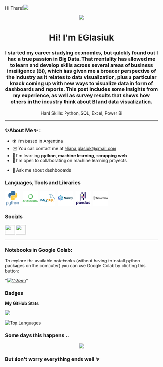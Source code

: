 Hi There!![](https://user-images.githubusercontent.com/18350557/176309783-0785949b-9127-417c-8b55-ab5a4333674e.gif)

<div id="header" align="center">
        <img src="https://media.giphy.com/media/G1ifnX4d5tYFACktp9/giphy.gif" width="200" />
    <h1 align="center"> Hi! I'm EGlasiuk</h1>
    <h3 align="center">I started my career studying economics, but quickly found out I had a true passion in Big Data. That mentality has allowed me to learn and develop skills across several areas of business intelligence (BI), which has given me a broader perspective of the industry as it relates to data visualization, plus a particular knack coming up with new ways to visualize data in form of dashboards and reports. This post includes some insights from my experience, as well as survey results that shows how others in the industry think about BI and data visualization. </h3>
    <h4 align="center"></h3>  Hard Skills: Python, SQL, Excel, Power Bi</h4>
</div>

---

### ✨About Me ✨ :

* 🌍  I'm based in Argentina
* ✉️  You can contact me at [eliana.glasiuk@gmail.com](mailto:eliana.glasiuk@gmail.com)
* 🧠  I'm learning **python, machine learning, scrapping web**
* 🤝  I'm open to collaborating on machine learning proyects
- 💬 Ask me about dashbooards

<div align="left">
    <h3> Languages, Tools and Libraries: </h3>
    <div>
        <img src="https://github.com/devicons/devicon/blob/master/icons/python/python-original-wordmark.svg" title="Python"
        width="50" height="50"/>&nbsp;
        <img src="https://github.com/devicons/devicon/blob/master/icons/anaconda/anaconda-original-wordmark.svg" title="Anaconda"
        width="50" height="50"/>&nbsp;
        <img src="https://github.com/devicons/devicon/blob/master/icons/mysql/mysql-original-wordmark.svg" title="MySQL"
        width="50" height="50"/>&nbsp;
        <img src="https://github.com/devicons/devicon/blob/master/icons/numpy/numpy-original-wordmark.svg" title="Numpy"
        width="50" height="50"/>&nbsp;
        <img src="https://github.com/devicons/devicon/blob/master/icons/pandas/pandas-original-wordmark.svg" title="Pandas"
        width="50" height="50"/>&nbsp;
        <img src="https://github.com/devicons/devicon/blob/master/icons/tensorflow/tensorflow-line-wordmark.svg" title="TensorFlow"
        alt="" width="50" height="50"/>&nbsp;
    </div>
</div>

### Socials

<p align="left"> <a href="https://www.github.com/eglasiuk" target="_blank" rel="noreferrer"><img src="https://raw.githubusercontent.com/danielcranney/readme-generator/main/public/icons/socials/github.svg" width="32" height="32" /></a> <a href="https://www.linkedin.com/in/elianaglasiuk/" target="_blank" rel="noreferrer"><img src="https://raw.githubusercontent.com/danielcranney/readme-generator/main/public/icons/socials/linkedin.svg" width="32" height="32" /></a></p>

---
### Notebooks in Google Colab:

To explore the available notebooks (without having to install python packages on the computer) you can use Google Colab by clicking this button:

<div align="left">
        "<a href=\"https://colab.research.google.com/github/Eglasiuk/Eglasiuk/blob/main/Intro_a_Numpy.ipynb\" target=\"_parent\"><img src=\"https://colab.research.google.com/assets/colab-badge.svg\" alt=\"Open In Colab\"/></a>" 
 </div>     

### Badges

<b>My GitHub Stats</b>

<a href="http://www.github.com/eglasiuk"><img src="https://github-readme-streak-stats.herokuapp.com/?user=eglasiuk&stroke=ffffff&background=1c1917&ring=0891b2&fire=0891b2&currStreakNum=ffffff&currStreakLabel=0891b2&sideNums=ffffff&sideLabels=ffffff&dates=ffffff&hide_border=true" /></a>

<a href="https://github.com/eglasiuk" align="left"><img src="https://github-readme-stats.vercel.app/api/top-langs/?username=eglasiuk&langs_count=10&title_color=0891b2&text_color=ffffff&icon_color=0891b2&bg_color=1c1917&hide_border=true&locale=en&custom_title=Top%20%Languages" alt="Top Languages" /></a>



### Some days this happens...
<div id="header" align="center">
        <img src="https://media.giphy.com/media/zMukICnMEZmSf8zvXd/giphy.gif" width="200" />
</div>

### But don't worry everything ends well ✨
